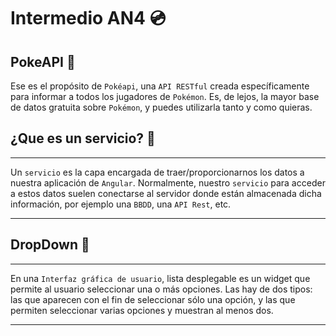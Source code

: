 # Intermedio AN4 💿

## PokeAPI 🐾

Ese es el propósito de `Pokéapi`, una `API RESTful` creada específicamente para informar a todos los jugadores de `Pokémon`. Es, de lejos, la mayor base de datos gratuita sobre `Pokémon`, y puedes utilizarla tanto y como quieras.

## ¿Que es un servicio? 🚽
___

Un `servicio` es la capa encargada de traer/proporcionarnos los datos a nuestra aplicación de `Angular`. Normalmente, nuestro `servicio` para acceder a estos datos suelen conectarse al servidor donde están almacenada dicha información, por ejemplo una `BBDD`, una `API Rest`, etc.

___
## DropDown 📏
___
En una `Interfaz gráfica de usuario`, lista desplegable es un widget que permite al usuario seleccionar una o más opciones. Las hay de dos tipos: las que aparecen con el fin de seleccionar sólo una opción, y las que permiten seleccionar varias opciones y muestran al menos dos.
___
